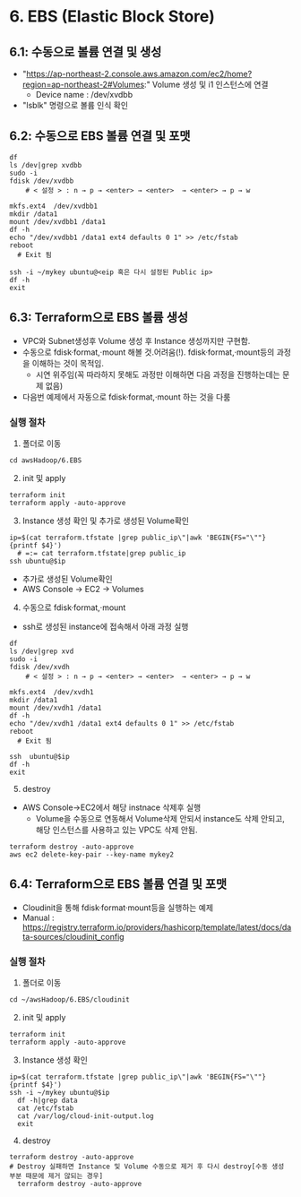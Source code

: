 # 6. EBS (Elastic Block Store)
## 6.1: 수동으로 볼륨 연결 및 생성
* "https://ap-northeast-2.console.aws.amazon.com/ec2/home?region=ap-northeast-2#Volumes:" Volume 생성 및 i1 인스턴스에 연결 
  - Device name : /dev/xvdbb
* "lsblk" 명령으로 볼륨 인식 확인 

## 6.2: 수동으로 EBS 볼륨 연결 및 포맷
```
df
ls /dev|grep xvdbb
sudo -i
fdisk /dev/xvdbb
    # < 설정 > : n → p → <enter> → <enter>  → <enter> → p → w

mkfs.ext4  /dev/xvdbb1
mkdir /data1
mount /dev/xvdbb1 /data1
df -h
echo "/dev/xvdbb1 /data1 ext4 defaults 0 1" >> /etc/fstab
reboot
  # Exit 됨

ssh -i ~/mykey ubuntu@<eip 혹은 다시 설정된 Public ip>
df -h
exit
```

## 6.3: Terraform으로 EBS 볼륨 생성
* VPC와 Subnet생성후 Volume 생성 후 Instance 생성까지만 구현함.
* 수동으로 fdisk·format,·mount 해볼 것.어려움(!). fdisk·format,·mount등의 과정을 이해하는 것이 목적임.
  - 시연 위주임(꼭 따라하지 못해도 과정만 이해하면 다음 과정을 진행하는데는 문제 없음)
* 다음번 예제에서 자동으로 fdisk·format,·mount 하는 것을 다룸

### 실행 절차
1. 폴더로 이동
```
cd awsHadoop/6.EBS
```

2. init 및 apply
```
terraform init
terraform apply -auto-approve
```


3. Instance 생성 확인 및 추가로 생성된 Volume확인
```
ip=$(cat terraform.tfstate |grep public_ip\"|awk 'BEGIN{FS="\""}{printf $4}')
  # =:= cat terraform.tfstate|grep public_ip
ssh ubuntu@$ip
```
* 추가로 생성된 Volume확인
* AWS Console → EC2 → Volumes

4. 수동으로 fdisk·format,·mount
* ssh로 생성된 instance에 접속해서 아래 과정 실행
```
df
ls /dev|grep xvd
sudo -i
fdisk /dev/xvdh
    # < 설정 > : n → p → <enter> → <enter>  → <enter> → p → w

mkfs.ext4  /dev/xvdh1
mkdir /data1
mount /dev/xvdh1 /data1
df -h
echo "/dev/xvdh1 /data1 ext4 defaults 0 1" >> /etc/fstab
reboot
  # Exit 됨

ssh  ubuntu@$ip
df -h
exit
```

5. destroy
* AWS Console→EC2에서 해당 instnace 삭제후 실행
  - Volume을 수동으로 연동해서 Volume삭제 안되서 instance도 삭제 안되고, 해당 인스턴스를 사용하고 있는 VPC도 삭제 안됨.
```
terraform destroy -auto-approve
aws ec2 delete-key-pair --key-name mykey2
```

## 6.4: Terraform으로 EBS 볼륨 연결 및 포맷
* Cloudinit을 통해 fdisk·format·mount등을 실행하는 예제
* Manual : https://registry.terraform.io/providers/hashicorp/template/latest/docs/data-sources/cloudinit_config

### 실행 절차
1. 폴더로 이동
```
cd ~/awsHadoop/6.EBS/cloudinit
```

2. init 및 apply
```
terraform init
terraform apply -auto-approve
```


3. Instance 생성 확인
```
ip=$(cat terraform.tfstate |grep public_ip\"|awk 'BEGIN{FS="\""}{printf $4}')
ssh -i ~/mykey ubuntu@$ip
  df -h|grep data
  cat /etc/fstab
  cat /var/log/cloud-init-output.log
  exit
```

4. destroy
```
terraform destroy -auto-approve
# Destroy 실패하면 Instance 및 Volume 수동으로 제거 후 다시 destroy[수동 생성 부분 때문에 제거 않되는 경우]
  terraform destroy -auto-approve

```
